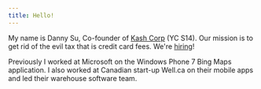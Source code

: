 ```yaml
---
title: Hello!
---
```

My name is Danny Su, Co-founder of [Kash Corp][1] (YC S14). Our mission is to get rid of
the evil tax that is credit card fees. We're [hiring][2]!

Previously I worked at Microsoft on the Windows Phone 7 Bing Maps application. I
also worked at Canadian start-up Well.ca on their mobile apps and led their
warehouse software team.

  [1]: http://withkash.com
  [2]: https://jobs.lever.co/kash
